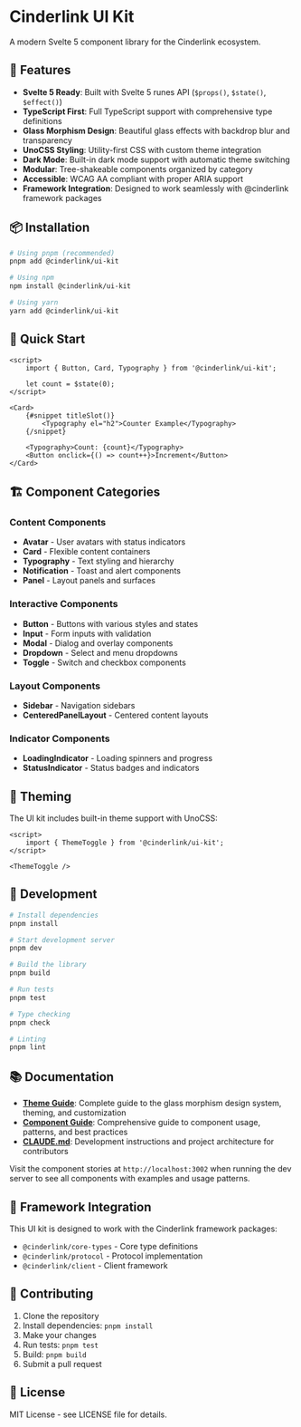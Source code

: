 # Cinderlink UI Kit

A modern Svelte 5 component library for the Cinderlink ecosystem.

## 🚀 Features

- **Svelte 5 Ready**: Built with Svelte 5 runes API (`$props()`, `$state()`, `$effect()`)
- **TypeScript First**: Full TypeScript support with comprehensive type definitions
- **Glass Morphism Design**: Beautiful glass effects with backdrop blur and transparency
- **UnoCSS Styling**: Utility-first CSS with custom theme integration
- **Dark Mode**: Built-in dark mode support with automatic theme switching
- **Modular**: Tree-shakeable components organized by category
- **Accessible**: WCAG AA compliant with proper ARIA support
- **Framework Integration**: Designed to work seamlessly with @cinderlink framework packages

## 📦 Installation

```bash
# Using pnpm (recommended)
pnpm add @cinderlink/ui-kit

# Using npm
npm install @cinderlink/ui-kit

# Using yarn
yarn add @cinderlink/ui-kit
```

## 🎯 Quick Start

```svelte
<script>
	import { Button, Card, Typography } from '@cinderlink/ui-kit';

	let count = $state(0);
</script>

<Card>
	{#snippet titleSlot()}
		<Typography el="h2">Counter Example</Typography>
	{/snippet}

	<Typography>Count: {count}</Typography>
	<Button onclick={() => count++}>Increment</Button>
</Card>
```

## 🏗️ Component Categories

### Content Components

- **Avatar** - User avatars with status indicators
- **Card** - Flexible content containers
- **Typography** - Text styling and hierarchy
- **Notification** - Toast and alert components
- **Panel** - Layout panels and surfaces

### Interactive Components

- **Button** - Buttons with various styles and states
- **Input** - Form inputs with validation
- **Modal** - Dialog and overlay components
- **Dropdown** - Select and menu dropdowns
- **Toggle** - Switch and checkbox components

### Layout Components

- **Sidebar** - Navigation sidebars
- **CenteredPanelLayout** - Centered content layouts

### Indicator Components

- **LoadingIndicator** - Loading spinners and progress
- **StatusIndicator** - Status badges and indicators

## 🎨 Theming

The UI kit includes built-in theme support with UnoCSS:

```svelte
<script>
	import { ThemeToggle } from '@cinderlink/ui-kit';
</script>

<ThemeToggle />
```

## 🔧 Development

```bash
# Install dependencies
pnpm install

# Start development server
pnpm dev

# Build the library
pnpm build

# Run tests
pnpm test

# Type checking
pnpm check

# Linting
pnpm lint
```

## 📚 Documentation

- **[Theme Guide](./THEME_GUIDE.md)**: Complete guide to the glass morphism design system, theming, and customization
- **[Component Guide](./COMPONENT_GUIDE.md)**: Comprehensive guide to component usage, patterns, and best practices
- **[CLAUDE.md](./CLAUDE.md)**: Development instructions and project architecture for contributors

Visit the component stories at `http://localhost:3002` when running the dev server to see all components with examples and usage patterns.

## 🔗 Framework Integration

This UI kit is designed to work with the Cinderlink framework packages:

- `@cinderlink/core-types` - Core type definitions
- `@cinderlink/protocol` - Protocol implementation
- `@cinderlink/client` - Client framework

## 🤝 Contributing

1. Clone the repository
2. Install dependencies: `pnpm install`
3. Make your changes
4. Run tests: `pnpm test`
5. Build: `pnpm build`
6. Submit a pull request

## 📄 License

MIT License - see LICENSE file for details.
